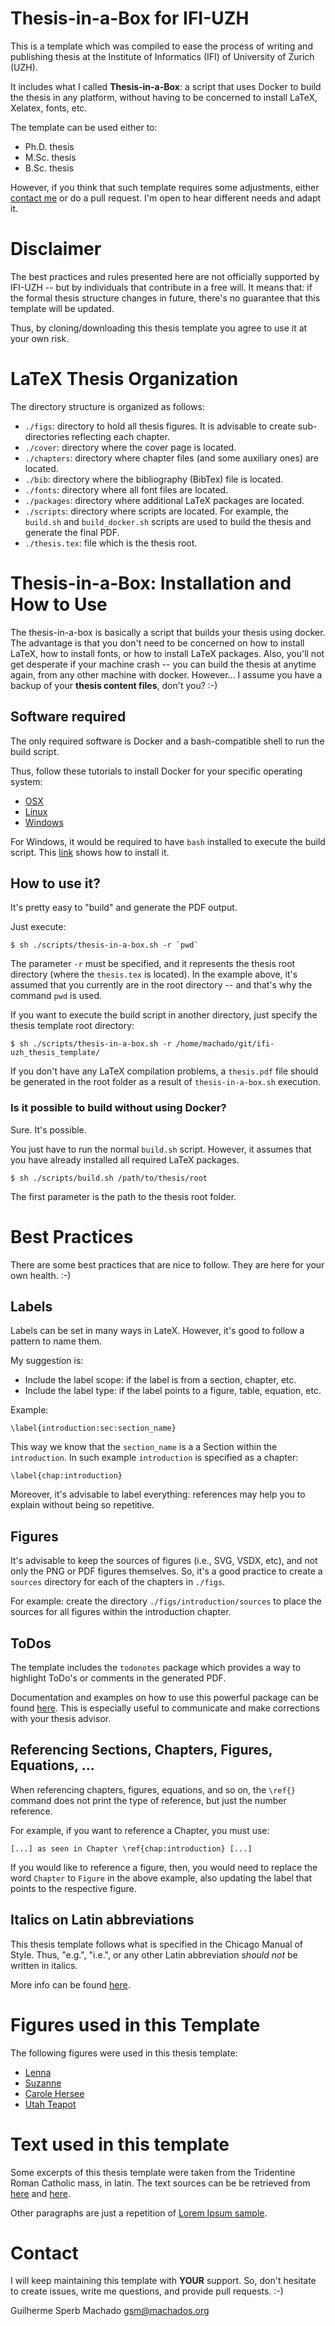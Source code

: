 
# Thesis-in-a-Box for IFI-UZH #

This is a template which was compiled to ease the process of writing and publishing thesis at the Institute of Informatics (IFI) of University of Zurich (UZH).

It includes what I called **Thesis-in-a-Box**: a script that uses Docker to build the thesis in any platform, without having to be concerned to install LaTeX, Xelatex, fonts, etc.

The template can be used either to:
* Ph.D. thesis
* M.Sc. thesis
* B.Sc. thesis

However, if you think that such template requires some adjustments, either [contact me](#contact) or do a pull request. I'm open to hear different needs and adapt it.

# Disclaimer #

The best practices and rules presented here are not officially supported by IFI-UZH -- but by individuals that contribute in a free will. It means that: if the formal thesis structure changes in future, there's no guarantee that this template will be updated.

Thus, by cloning/downloading this thesis template you agree to use it at your own risk.

# LaTeX Thesis Organization #

The directory structure is organized as follows:

* `./figs`: directory to hold all thesis figures. It is advisable to create sub-directories reflecting each chapter.
* `./cover`: directory where the cover page is located.
* `./chapters`: directory where chapter files (and some auxiliary ones) are located.
* `./bib`: directory where the bibliography (BibTex) file is located.
* `./fonts`: directory where all font files are located.
* `./packages`: directory where additional LaTeX packages are located.
* `./scripts`: directory where scripts are located. For example, the `build.sh` and `build_docker.sh` scripts are used to build the thesis and generate the final PDF.
* `./thesis.tex`: file which is the thesis root.

# Thesis-in-a-Box: Installation and How to Use #

The thesis-in-a-box is basically a script that builds your thesis using docker. The advantage is that you don't need to be concerned on how to install LaTeX, how to install fonts, or how to install LaTeX packages. Also, you'll not get desperate if your machine crash -- you can build the thesis at anytime again, from any other machine with docker. However... I assume you have a backup of your **thesis content files**, don't you? :-)

## Software required ##

The only required software is Docker and a bash-compatible shell to run the build script.

Thus, follow these tutorials to install Docker for your specific operating system:
* [OSX](https://docs.docker.com/docker-for-mac/)
* [Linux](https://docs.docker.com/install/linux/docker-ce/ubuntu/)
* [Windows](https://docs.docker.com/docker-for-windows/install/)

For Windows, it would be required to have `bash` installed to execute the build script. This [link](http://www.howtogeek.com/249966/how-to-install-and-use-the-linux-bash-shell-on-windows-10/) shows how to install it.

## How to use it? ##

It's pretty easy to "build" and generate the PDF output.

Just execute:

```
$ sh ./scripts/thesis-in-a-box.sh -r `pwd`
```

The parameter `-r` must be specified, and it represents the thesis root directory (where the `thesis.tex` is located). In the example above, it's assumed that you currently are in the root directory -- and that's why the command `pwd` is used.

If you want to execute the build script in another directory, just specify the thesis template root directory:

```
$ sh ./scripts/thesis-in-a-box.sh -r /home/machado/git/ifi-uzh_thesis_template/
```

If you don't have any LaTeX compilation problems, a `thesis.pdf` file should be generated in the root folder as a result of `thesis-in-a-box.sh` execution.

### Is it possible to build without using Docker? ###

Sure. It's possible.

You just have to run the normal `build.sh` script. However, it assumes that you have already installed all required LaTeX packages.

```
$ sh ./scripts/build.sh /path/to/thesis/root
```

The first parameter is the path to the thesis root folder.

# Best Practices #

There are some best practices that are nice to follow. They are here for your own health. :-)

## Labels ##

Labels can be set in many ways in LateX. However, it's good to follow a pattern to name them.

My suggestion is:
* Include the label scope: if the label is from a section, chapter, etc.
* Include the label type: if the label points to a figure, table, equation, etc.

Example:

```
\label{introduction:sec:section_name}
```

This way we know that the `section_name` is a a Section within the `introduction`. In such example `introduction` is specified as a chapter:

```
\label{chap:introduction}
```

Moreover, it's advisable to label everything: references may help you to explain without being so repetitive.

## Figures ##

It's advisable to keep the sources of figures (i.e., SVG, VSDX, etc), and not only the PNG or PDF figures themselves. So, it's a good practice to create a `sources` directory for each of the chapters in `./figs`.

For example: create the directory `./figs/introduction/sources` to place the sources for all figures within the introduction chapter.

## ToDos ##

The template includes the `todonotes` package which provides a way to highlight ToDo's or comments in the generated PDF.

Documentation and examples on how to use this powerful package can be found [here](http://mirrors.ctan.org/macros/latex/contrib/todonotes/todonotes.pdf). This is especially useful to communicate and make corrections with your thesis advisor.

## Referencing Sections, Chapters, Figures, Equations, ...

When referencing chapters, figures, equations, and so on, the `\ref{}` command does not print the type of reference, but just the number reference.

For example, if you want to reference a Chapter, you must use:

```
[...] as seen in Chapter \ref{chap:introduction} [...]
```

If you would like to reference a figure, then, you would need to replace the word `Chapter` to `Figure` in the above example, also updating the label that points to the respective figure.

## Italics on Latin abbreviations ##

This thesis template follows what is specified in the Chicago Manual of Style. Thus, "e.g.", "i.e.", or any other Latin abbreviation *should not* be written in italics.

More info can be found [here](http://www.chicagomanualofstyle.org).

# Figures used in this Template #

The following figures were used in this thesis template:

* [Lenna](https://en.wikipedia.org/wiki/Lenna)
* [Suzanne](https://en.wikipedia.org/wiki/Blender_(software)#Suzanne)
* [Carole Hersee](https://en.wikipedia.org/wiki/Carole_Hersee)
* [Utah Teapot](https://en.wikipedia.org/wiki/Utah_teapot)

# Text used in this template #

Some excerpts of this thesis template were taken from the Tridentine Roman Catholic mass, in latin. The text sources can be be retrieved from [here](http://www.latinliturgy.com/OrdinaryFormMassText.pdf) and [here](http://www.liturgies.net/Liturgies/Catholic/TridentineLatinEnglish.htm).

Other paragraphs are just a repetition of [Lorem Ipsum sample](https://en.wikipedia.org/wiki/Lorem_ipsum).

# Contact #

I will keep maintaining this template with **YOUR** support. So, don't hesitate to create issues, write me questions, and provide pull requests. :-)

Guilherme Sperb Machado <gsm@machados.org>

